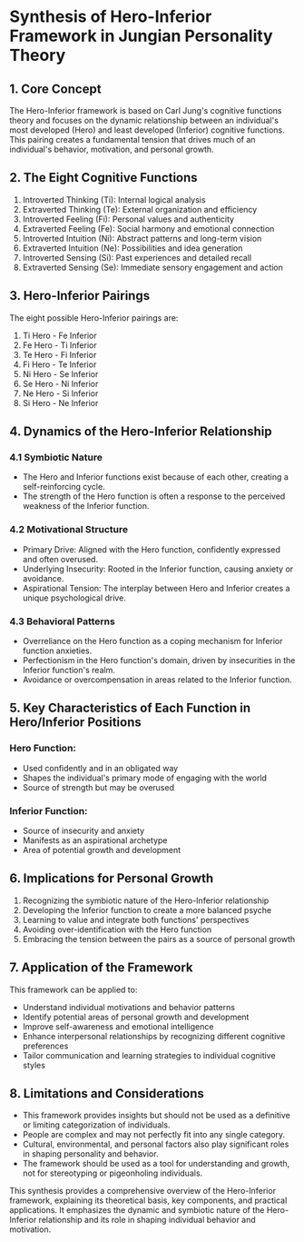 # Synthesis of Hero-Inferior Framework in Jungian Personality Theory

## 1. Core Concept

The Hero-Inferior framework is based on Carl Jung's cognitive functions theory and focuses on the dynamic relationship between an individual's most developed (Hero) and least developed (Inferior) cognitive functions. This pairing creates a fundamental tension that drives much of an individual's behavior, motivation, and personal growth.

## 2. The Eight Cognitive Functions

1. Introverted Thinking (Ti): Internal logical analysis
2. Extraverted Thinking (Te): External organization and efficiency
3. Introverted Feeling (Fi): Personal values and authenticity
4. Extraverted Feeling (Fe): Social harmony and emotional connection
5. Introverted Intuition (Ni): Abstract patterns and long-term vision
6. Extraverted Intuition (Ne): Possibilities and idea generation
7. Introverted Sensing (Si): Past experiences and detailed recall
8. Extraverted Sensing (Se): Immediate sensory engagement and action

## 3. Hero-Inferior Pairings

The eight possible Hero-Inferior pairings are:

1. Ti Hero - Fe Inferior
2. Fe Hero - Ti Inferior
3. Te Hero - Fi Inferior
4. Fi Hero - Te Inferior
5. Ni Hero - Se Inferior
6. Se Hero - Ni Inferior
7. Ne Hero - Si Inferior
8. Si Hero - Ne Inferior

## 4. Dynamics of the Hero-Inferior Relationship

### 4.1 Symbiotic Nature
- The Hero and Inferior functions exist because of each other, creating a self-reinforcing cycle.
- The strength of the Hero function is often a response to the perceived weakness of the Inferior function.

### 4.2 Motivational Structure
- Primary Drive: Aligned with the Hero function, confidently expressed and often overused.
- Underlying Insecurity: Rooted in the Inferior function, causing anxiety or avoidance.
- Aspirational Tension: The interplay between Hero and Inferior creates a unique psychological drive.

### 4.3 Behavioral Patterns
- Overreliance on the Hero function as a coping mechanism for Inferior function anxieties.
- Perfectionism in the Hero function's domain, driven by insecurities in the Inferior function's realm.
- Avoidance or overcompensation in areas related to the Inferior function.

## 5. Key Characteristics of Each Function in Hero/Inferior Positions

### Hero Function:
- Used confidently and in an obligated way
- Shapes the individual's primary mode of engaging with the world
- Source of strength but may be overused

### Inferior Function:
- Source of insecurity and anxiety
- Manifests as an aspirational archetype
- Area of potential growth and development

## 6. Implications for Personal Growth

1. Recognizing the symbiotic nature of the Hero-Inferior relationship
2. Developing the Inferior function to create a more balanced psyche
3. Learning to value and integrate both functions' perspectives
4. Avoiding over-identification with the Hero function
5. Embracing the tension between the pairs as a source of personal growth

## 7. Application of the Framework

This framework can be applied to:
- Understand individual motivations and behavior patterns
- Identify potential areas of personal growth and development
- Improve self-awareness and emotional intelligence
- Enhance interpersonal relationships by recognizing different cognitive preferences
- Tailor communication and learning strategies to individual cognitive styles

## 8. Limitations and Considerations

- This framework provides insights but should not be used as a definitive or limiting categorization of individuals.
- People are complex and may not perfectly fit into any single category.
- Cultural, environmental, and personal factors also play significant roles in shaping personality and behavior.
- The framework should be used as a tool for understanding and growth, not for stereotyping or pigeonholing individuals.

This synthesis provides a comprehensive overview of the Hero-Inferior framework, explaining its theoretical basis, key components, and practical applications. It emphasizes the dynamic and symbiotic nature of the Hero-Inferior relationship and its role in shaping individual behavior and motivation.

